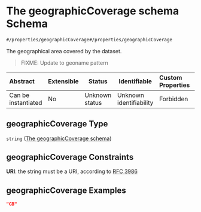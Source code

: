 # The geographicCoverage schema Schema

```txt
#/properties/geographicCoverage#/properties/geographicCoverage
```

The geographical area covered by the dataset.


> FIXME: Update to geoname pattern
>

| Abstract            | Extensible | Status         | Identifiable            | Custom Properties | Additional Properties | Access Restrictions | Defined In                                                                                         |
| :------------------ | ---------- | -------------- | ----------------------- | :---------------- | --------------------- | ------------------- | -------------------------------------------------------------------------------------------------- |
| Can be instantiated | No         | Unknown status | Unknown identifiability | Forbidden         | Allowed               | none                | [dataset.schema.json\*](../../../schema/dataset/latest/dataset.schema.json "open original schema") |

## geographicCoverage Type

`string` ([The geographicCoverage schema](dataset-properties-the-geographiccoverage-schema.md))

## geographicCoverage Constraints

**URI**: the string must be a URI, according to [RFC 3986](https://tools.ietf.org/html/rfc4291 "check the specification")

## geographicCoverage Examples

```json
"GB"
```
